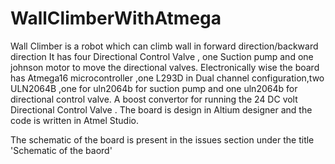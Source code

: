 # WallClimberWithAtmega
Wall Climber is a robot which can climb wall in forward direction/backward direction
It has four  Directional Control Valve , one Suction pump and one johnson motor to move the directional valves.
Electronically wise the board has Atmega16 microcontroller ,one L293D in Dual channel configuration,two ULN2064B ,one for uln2064b for suction pump and one uln2064b for directional control valve.
A boost convertor for running the 24 DC volt Directional Control Valve .
The board is design in Altium designer and the code is written in Atmel Studio.


The schematic of the board is present in the issues section under the title 'Schematic of the baord'
